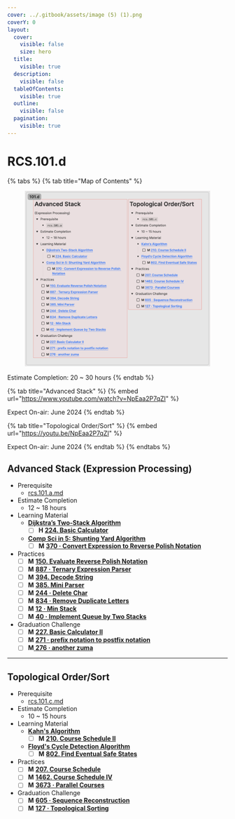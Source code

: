 ```yaml
---
cover: ../.gitbook/assets/image (5) (1).png
coverY: 0
layout:
  cover:
    visible: false
    size: hero
  title:
    visible: true
  description:
    visible: false
  tableOfContents:
    visible: true
  outline:
    visible: false
  pagination:
    visible: true
---
```


# RCS.101.d

{% tabs %}
{% tab title="Map of Contents" %}
<figure><img src="../.gitbook/assets/image (10).png" alt=""><figcaption></figcaption></figure>

Estimate Completion: 20 \~ 30 hours
{% endtab %}

{% tab title="Advanced Stack" %}
{% embed url="https://www.youtube.com/watch?v=NpEaa2P7qZI" %}

Expect On-air: June 2024
{% endtab %}

{% tab title="Topological Order/Sort" %}
{% embed url="https://youtu.be/NpEaa2P7qZI" %}

Expect On-air: June 2024
{% endtab %}
{% endtabs %}

## Advanced Stack (Expression Processing)

* Prerequisite
  * [rcs.101.a.md](rcs.101.a.md "mention")
* Estimate Completion
  * 12 \~ 18 hours
* Learning Material
  * [**Dijkstra’s Two-Stack Algorithm**](https://switzerb.github.io/imposter/algorithms/2021/01/12/dijkstra-two-stack.html)
    * [ ] **H** [**224. Basic Calculator**](https://leetcode.com/problems/basic-calculator/)
  * [**Comp Sci in 5: Shunting Yard Algorithm**](https://www.youtube.com/watch?v=Wz85Hiwi5MY)
    * [ ] **M** [**370 · Convert Expression to Reverse Polish Notation**](https://www.lintcode.com/problem/370/)
* Practices
  * [ ] **M** [**150. Evaluate Reverse Polish Notation**](https://leetcode.com/problems/evaluate-reverse-polish-notation/)
  * [ ] **M** [**887 · Ternary Expression Parser**](https://www.lintcode.com/problem/887/description?\_from=problem\_tag\&fromId=361)
  * [ ] **M** [**394. Decode String**](https://leetcode.com/problems/decode-string/)
  * [ ] **M** [**385. Mini Parser**](https://leetcode.com/problems/mini-parser/)
  * [ ] **M** [**244 · Delete Char**](https://www.lintcode.com/problem/244/)
  * [ ] **M** [**834 · Remove Duplicate Letters**](https://www.lintcode.com/problem/834/?showListFe=true\&page=1\&problemTypeId=2\&tagIds=361\&level=2\&ordering=id\&pageSize=50)
  * [ ] **M** [**12 · Min Stack**](https://www.lintcode.com/problem/12/)
  * [ ] **M** [**40 · Implement Queue by Two Stacks**](https://www.lintcode.com/problem/40/)
* Graduation Challenge
  * [ ] **M** [**227. Basic Calculator II**](https://leetcode.com/problems/basic-calculator-ii/)
  * [ ] **M** [**271 · pre**](https://www.lintcode.com/problem/271/?showListFe=true\&page=1\&problemTypeId=2\&tagIds=361\&level=2\&ordering=id\&pageSize=50)[**fix notation t**](https://www.lintcode.com/problem/40/?showListFe=true\&page=1\&problemTypeId=2\&tagIds=361\&level=2\&ordering=id\&pageSize=50)[**o postfix notation**](https://www.lintcode.com/problem/271/?showListFe=true\&page=1\&problemTypeId=2\&tagIds=361\&level=2\&ordering=id\&pageSize=50)
  * [ ] **M**[ **276 · another zuma**](https://www.lintcode.com/problem/276/?showListFe=true\&page=1\&problemTypeId=2\&tagIds=361\&level=2\&ordering=id\&pageSize=50)

***

## Topological Order/Sort

* Prerequisite
  * [rcs.101.c.md](rcs.101.c.md "mention")
* Estimate Completion
  * 10 \~ 15 hours
* Learning Material
  * [**Kahn's Algorithm**](https://leetcodethehardway.com/tutorials/graph-theory/kahns-algorithm)
    * [ ] **M** [**210. Course Schedule II**](https://leetcode.com/problems/course-schedule-ii/)
  * [**Floyd's Cycle Detection Algorithm**](https://www.youtube.com/watch?v=MFOAbpfrJ8g)
    * [ ] **M** [**802. Find Eventual Safe States**](https://leetcode.com/problems/find-eventual-safe-states/)
* Practices
  * [ ] **M** [**207. Course Schedule**](https://leetcode.com/problems/course-schedule/)
  * [ ] **M** [**1462. Course Schedule IV**](https://leetcode.com/problems/course-schedule-iv/)
  * [ ] **M** [**3673 · Parallel Courses**](https://www.lintcode.com/problem/3673/)
* Graduation Challenge
  * [ ] **M** [**605 · Sequence Reconstruction**](https://www.lintcode.com/problem/605/?showListFe=true\&page=1\&problemTypeId=2\&tagIds=392\&ordering=level\&pageSize=50)
  * [ ] **M** [**127 · Topological Sorting**](https://www.lintcode.com/problem/127/)
